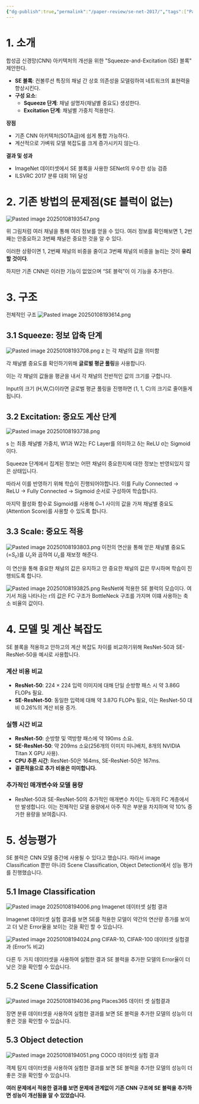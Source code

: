 ```yaml
---
{"dg-publish":true,"permalink":"/paper-review/se-net-2017/","tags":["Paper"],"created":"2025-02-26T15:44:19.138+09:00","updated":"2025-01-08T19:51:32.534+09:00"}
---
```


# 1. 소개

합성곱 신경망(CNN) 아키텍처의 개선을 위한 "Squeeze-and-Excitation (SE) 블록" 제안한다.

- **SE 블록**: 컨볼루션 특징의 채널 간 상호 의존성을 모델링하여 네트워크의 표현력을 향상시킨다.
- **구성 요소**:
    - **Squeeze 단계**: 채널 설명자(채널별 중요도) 생성한다.
    - **Excitation 단계**: 채널별 가중치 적용한다.

**장점**

- 기존 CNN 아키텍처(SOTA급)에 쉽게 통합 가능하다.
- 계산적으로 가벼워 모델 복잡도를 크게 증가시키지 않는다.

**결과 및 성과**

- ImageNet 데이터셋에서 SE 블록을 사용한 SENet의 우수한 성능 검증
- ILSVRC 2017 분류 대회 1위 달성

# 2. 기존 방법의 문제점(SE 블럭이 없는)

![Pasted image 20250108193547.png](/img/user/images/Pasted%20image%2020250108193547.png)

위 그림처럼 여러 채널을 통해 여러 정보를 얻을 수 있다. 여러 정보를 확인해보면 1, 2번째는 안중요하고 3번째 채널은 중요한 것을 알 수 있다.

이러한 상황이면 1, 2번째 채널의 비중을 줄이고 3번째 채널의 비중을 늘리는 것이 **유리할 것이다**.

하지만 기존 CNN은 이러한 기능이 없었으며 “SE 블럭”이 이 기능을 추가한다.

# 3. 구조

전체적인 구조
![Pasted image 20250108193614.png](/img/user/images/Pasted%20image%2020250108193614.png)


## 3.1 Squeeze: 정보 압축 단계

![Pasted image 20250108193708.png](/img/user/images/Pasted%20image%2020250108193708.png)
z 는 각 채널의 값을 의미함

각 채널별 중요도를 확인하기위해 **글로벌 평균 풀링**을 사용합니다.

이는 각 채널의 값들을 평균을 내서 각 채널의 전반적인 값의 크기를 구합니다.

Input의 크기 (H,W,C)이라면 글로벌 평균 풀링을 진행하면 (1, 1, C)의 크기로 줄어들게 됩니다.

## 3.2 Excitation: 중요도 계산 단계

![Pasted image 20250108193738.png](/img/user/images/Pasted%20image%2020250108193738.png)

s 는 최종 채널별 가중치, W1과 W2는 FC Layer를 의미하고 δ는 ReLU σ는 Sigmoid이다.

Squeeze 단계에서 집계된 정보는 어떤 채널이 중요한지에 대한 정보는 반영되있지 않은 상태입니다.

따라서 이를 반영하기 위해 학습이 진행되어야합니다. 이를 Fully Connected -> ReLU -> Fully Connected -> Sigmoid 순서로 구성하여 학습합니다.

마지막 활성화 함수로 Sigmoid를 사용해 0~1 사이의 값을 가져 채널별 중요도(Attention Score)를 사용할 수 있도록 합니다.

## 3.3 Scale: 중요도 적용
![Pasted image 20250108193803.png](/img/user/images/Pasted%20image%2020250108193803.png)
이전의 연산을 통해 얻은 채널별 중요도(=$S_c$)를 $U_c$와 곱하여 $U_c$를 재보정 해준다.

이 연산을 통해 중요한 채널의 값은 유지하고 안 중요한 채널의 값은 무시하며 학습이 진행되도록 합니다.

![Pasted image 20250108193825.png](/img/user/images/Pasted%20image%2020250108193825.png)
ResNet에 적용한 SE 블럭의 모습이다. 여기서 처음 나타나는 r의 값은 FC 구조가 BottleNeck 구조를 가지며 이떄 사용하는 축소 비율의 값이다.

# 4. 모델 및 계산 복잡도

SE 블록을 적용하고 안하고의 계산 복잡도 차이를 비교하기위해 ResNet-50과 SE-ResNet-50을 예시로 사용합니다.

### **계산 비용 비교**

- **ResNet-50**: 224 × 224 입력 이미지에 대해 단일 순방향 패스 시 약 3.86G FLOPs 필요.
- **SE-ResNet-50**: 동일한 입력에 대해 약 3.87G FLOPs 필요, 이는 ResNet-50 대비 0.26%의 계산 비용 증가.

### **실행 시간 비교**

- **ResNet-50**: 순방향 및 역방향 패스에 약 190ms 소요.
- **SE-ResNet-50**: 약 209ms 소요(256개의 이미지 미니배치, 8개의 NVIDIA Titan X GPU 사용).
- **CPU 추론 시간**: ResNet-50은 164ms, SE-ResNet-50은 167ms.
- **결론적을으로 추가 비용은 미미합니다.**

### 추가적인 매개변수와 모델 용량

- ResNet-50과 SE-ResNet-50의 추가적인 매개변수 차이는 두개의 FC 계층에서만 발생합니다. 이는 전체적인 모델 용량에서 아주 작은 부분을 차지하며 약 10% 증가한 용량을 보여줍니다.

# 5. 성능평가

SE 블럭은 CNN 모델 중간에 사용될 수 있다고 했습니다. 따라서 image Classification 뿐만 아니라 Scene Classification, Object Detection에서 성능 평가를 진행했습니다.

## 5.1 Image Classification

![Pasted image 20250108194006.png](/img/user/images/Pasted%20image%2020250108194006.png)
Imagenet 데이터셋 실험 결과

Imagenet 데이터셋 실험 결과를 보면 SE를 적용한 모델이 약간의 연산량 증가를 보이고 더 낮은 Error율을 보이는 것을 확인 할 수 있습니다.

![Pasted image 20250108194024.png](/img/user/images/Pasted%20image%2020250108194024.png)
CIFAR-10, CIFAR-100 데이터셋 실헙결과 (Error% 비교)

다른 두 가지 데이터셋을 사용하여 실험한 결과 SE 블럭을 추가한 모델의 Error율이 더 낮은 것을 확인할 수 있습니다.

## 5.2 Scene Classification

![Pasted image 20250108194036.png](/img/user/images/Pasted%20image%2020250108194036.png)
Places365 데이터 셋 실험결과

장면 분류 데이터셋을 사용하여 실험한 결과를 보면 SE 블럭을 추가한 모델의 성능이 더 좋은 것을 확인할 수 있습니다.

## 5.3 Object detection

![Pasted image 20250108194051.png](/img/user/images/Pasted%20image%2020250108194051.png)
COCO 데이터셋 실험 결과

객체 탐지 데이터셋을 사용하여 실험한 결과를 보면 SE 블럭을 추가한 모델의 성능이 더 좋은 것을 확인할 수 있습니다.

**여러 문제에서 적용한 결과를 보면 문제에 관계없이 기존 CNN 구조에 SE 블럭을 추가하면 성능이 개선됨을 알 수 있었습니다.**